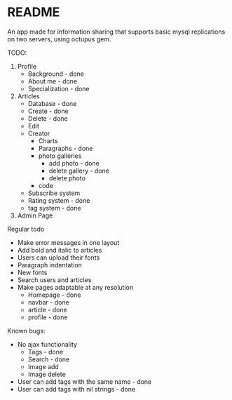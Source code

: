 # README

An app made for information sharing that supports basic mysql replications on two servers, using octupus gem.

TODO:
1. Profile
    * Background - done
    * About me - done
    * Specialization - done
2. Articles
    * Database - done
    * Create - done
    * Delete - done
    * Edit
    * Creator
        * Charts
        * Paragraphs - done
        * photo galleries
            * add photo - done
            * delete gallery - done
            * delete photo
        * code
    * Subscribe system
    * Rating system - done
    * tag system - done
3. Admin Page

Regular todo
* Make error messages in one layout
* Add bold and italic to articles
* Users can upload their fonts
* Paragraph indentation
* New fonts
* Search users and articles
* Make pages adaptable at any resolution
    * Homepage - done
    * navbar - done
    * article - done
    * profile - done
    
    
Known bugs:
* No ajax functionality
    * Tags - done
    * Search - done
    * Image add
    * Image delete
* User can add tags with the same name - done
* User can add tags with nil strings - done
